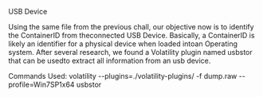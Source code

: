 USB Device


Using the same file from the previous chall, our objective now is to identify the ContainerID from theconnected USB Device. Basically, a ContainerID is likely an identifier for a physical device when loaded intoan Operating system. After several research, we found a Volatility plugin named ​usbstor​​that can be usedto extract all information from an usb device.


Commands Used: volatility --plugins=./volatility-plugins/ -f dump.raw --profile=Win7SP1x64 usbstor
